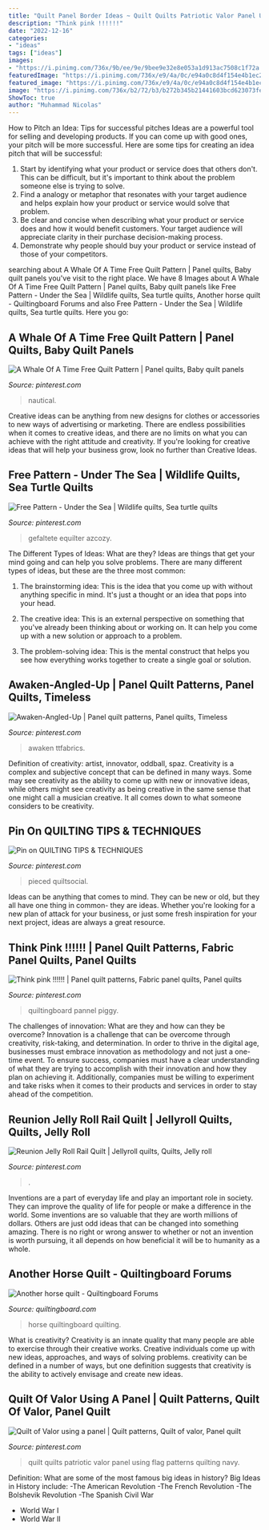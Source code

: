 ```yaml
---
title: "Quilt Panel Border Ideas ~ Quilt Quilts Patriotic Valor Panel Using Flag Patterns Quilting Navy"
description: "Think pink !!!!!!"
date: "2022-12-16"
categories:
- "ideas"
tags: ["ideas"]
images:
- "https://i.pinimg.com/736x/9b/ee/9e/9bee9e32e8e053a1d913ac7508c1f72a.jpg"
featuredImage: "https://i.pinimg.com/736x/e9/4a/0c/e94a0c8d4f154e4b1ec2ab507115dd71.jpg"
featured_image: "https://i.pinimg.com/736x/e9/4a/0c/e94a0c8d4f154e4b1ec2ab507115dd71.jpg"
image: "https://i.pinimg.com/736x/b2/72/b3/b272b345b21441603bcd623073fec559.jpg"
ShowToc: true
author: "Muhammad Nicolas"
---
```



How to Pitch an Idea: Tips for successful pitches
Ideas are a powerful tool for selling and developing products. If you can come up with good ones, your pitch will be more successful. Here are some tips for creating an idea pitch that will be successful:
1. Start by identifying what your product or service does that others don't. This can be difficult, but it's important to think about the problem someone else is trying to solve.
2. Find a analogy or metaphor that resonates with your target audience and helps explain how your product or service would solve that problem.
3. Be clear and concise when describing what your product or service does and how it would benefit customers. Your target audience will appreciate clarity in their purchase decision-making process.
4. Demonstrate why people should buy your product or service instead of those of your competitors.

	

		
searching about A Whale Of A Time Free Quilt Pattern | Panel quilts, Baby quilt panels you've visit to the right place. We have 8 Images about A Whale Of A Time Free Quilt Pattern | Panel quilts, Baby quilt panels like Free Pattern - Under the Sea | Wildlife quilts, Sea turtle quilts, Another horse quilt - Quiltingboard Forums and also Free Pattern - Under the Sea | Wildlife quilts, Sea turtle quilts. Here you go:
		
    
## A Whale Of A Time Free Quilt Pattern | Panel Quilts, Baby Quilt Panels

<img loading=lazy src="https://i.pinimg.com/736x/2c/70/dd/2c70ddb40a30833e6f6769ecc267d0f4.jpg" onerror="this.onerror=null;this.src='https://tse2.mm.bing.net/th?id=OIP.Kxy8x6BjNJw-eYTOB0xo-AHaId&amp;pid=15.1';" alt="A Whale Of A Time Free Quilt Pattern | Panel quilts, Baby quilt panels">

_Source: pinterest.com_

>nautical. 

	

Creative ideas can be anything from new designs for clothes or accessories to new ways of advertising or marketing. There are endless possibilities when it comes to creative ideas, and there are no limits on what you can achieve with the right attitude and creativity. If you're looking for creative ideas that will help your business grow, look no further than Creative Ideas.

    
## Free Pattern - Under The Sea | Wildlife Quilts, Sea Turtle Quilts

<img loading=lazy src="https://i.pinimg.com/736x/9b/ee/9e/9bee9e32e8e053a1d913ac7508c1f72a.jpg" onerror="this.onerror=null;this.src='https://tse3.mm.bing.net/th?id=OIP.gDGRADte2lfCKc4dYH6N0AHaI0&amp;pid=15.1';" alt="Free Pattern - Under the Sea | Wildlife quilts, Sea turtle quilts">

_Source: pinterest.com_

>gefaltete equilter azcozy. 

	

The Different Types of Ideas: What are they?
Ideas are things that get your mind going and can help you solve problems. There are many different types of ideas, but these are the three most common:
1. The brainstorming idea: This is the idea that you come up with without anything specific in mind. It's just a thought or an idea that pops into your head.

2. The creative idea: This is an external perspective on something that you've already been thinking about or working on. It can help you come up with a new solution or approach to a problem.

3. The problem-solving idea: This is the mental construct that helps you see how everything works together to create a single goal or solution.

    
## Awaken-Angled-Up | Panel Quilt Patterns, Panel Quilts, Timeless

<img loading=lazy src="https://i.pinimg.com/originals/d4/39/bd/d439bdf2cb306eda7bbfcd228e0027aa.jpg" onerror="this.onerror=null;this.src='https://tse1.mm.bing.net/th?id=OIP.n9cCrf4oA-BnA7rQveDQygHaKa&amp;pid=15.1';" alt="Awaken-Angled-Up | Panel quilt patterns, Panel quilts, Timeless">

_Source: pinterest.com_

>awaken ttfabrics. 

	

Definition of creativity: artist, innovator, oddball, spaz.
Creativity is a complex and subjective concept that can be defined in many ways. Some may see creativity as the ability to come up with new or innovative ideas, while others might see creativity as being creative in the same sense that one might call a musician creative. It all comes down to what someone considers to be creativity.

    
## Pin On QUILTING TIPS &amp; TECHNIQUES

<img loading=lazy src="https://i.pinimg.com/736x/ae/cb/c0/aecbc0a241b5e08c7262974eb1d69646.jpg" onerror="this.onerror=null;this.src='https://tse3.mm.bing.net/th?id=OIP.MM3x3aggzGFMdjc_Ivc4lQHaN4&amp;pid=15.1';" alt="Pin on QUILTING TIPS &amp; TECHNIQUES">

_Source: pinterest.com_

>pieced quiltsocial. 

	

Ideas can be anything that comes to mind. They can be new or old, but they all have one thing in common- they are ideas. Whether you're looking for a new plan of attack for your business, or just some fresh inspiration for your next project, ideas are always a great resource.

    
## Think Pink !!!!!! | Panel Quilt Patterns, Fabric Panel Quilts, Panel Quilts

<img loading=lazy src="https://i.pinimg.com/736x/b2/72/b3/b272b345b21441603bcd623073fec559.jpg" onerror="this.onerror=null;this.src='https://tse3.mm.bing.net/th?id=OIP.wrBsQn1isBHuNQbn84LjHgHaJ6&amp;pid=15.1';" alt="Think pink !!!!!! | Panel quilt patterns, Fabric panel quilts, Panel quilts">

_Source: pinterest.com_

>quiltingboard pannel piggy. 

	

The challenges of innovation: What are they and how can they be overcome?
Innovation is a challenge that can be overcome through creativity, risk-taking, and determination. In order to thrive in the digital age, businesses must embrace innovation as methodology and not just a one-time event. To ensure success, companies must have a clear understanding of what they are trying to accomplish with their innovation and how they plan on achieving it. Additionally, companies must be willing to experiment and take risks when it comes to their products and services in order to stay ahead of the competition.

    
## Reunion Jelly Roll Rail Quilt | Jellyroll Quilts, Quilts, Jelly Roll

<img loading=lazy src="https://i.pinimg.com/736x/e9/4a/0c/e94a0c8d4f154e4b1ec2ab507115dd71.jpg" onerror="this.onerror=null;this.src='https://tse2.mm.bing.net/th?id=OIP.2fiqfNs2ktCb9GFtUL7z0QHaJ6&amp;pid=15.1';" alt="Reunion Jelly Roll Rail Quilt | Jellyroll quilts, Quilts, Jelly roll">

_Source: pinterest.com_

>. 

	

Inventions are a part of everyday life and play an important role in society. They can improve the quality of life for people or make a difference in the world. Some inventions are so valuable that they are worth millions of dollars. Others are just odd ideas that can be changed into something amazing. There is no right or wrong answer to whether or not an invention is worth pursuing, it all depends on how beneficial it will be to humanity as a whole.

    
## Another Horse Quilt - Quiltingboard Forums

<img loading=lazy src="https://www.quiltingboard.com/attachments/pictures-f5/563384d1481336583-img_1578.jpg" onerror="this.onerror=null;this.src='https://tse3.mm.bing.net/th?id=OIP.LNKvr8v5hyamj4kRORw_1gHaFh&amp;pid=15.1';" alt="Another horse quilt - Quiltingboard Forums">

_Source: quiltingboard.com_

>horse quiltingboard quilting. 

	

What is creativity?
Creativity is an innate quality that many people are able to exercise through their creative works. Creative individuals come up with new ideas, approaches, and ways of solving problems. creativity can be defined in a number of ways, but one definition suggests that creativity is the ability to actively envisage and create new ideas.

    
## Quilt Of Valor Using A Panel | Quilt Patterns, Quilt Of Valor, Panel Quilt

<img loading=lazy src="https://i.pinimg.com/736x/4f/28/5c/4f285c9e23f171bb11c451823273613c--flag-quilt-patriotic-quilts.jpg" onerror="this.onerror=null;this.src='https://tse4.mm.bing.net/th?id=OIP.uhlrU07WsP6ZtpWmYhbFmQHaJ3&amp;pid=15.1';" alt="Quilt of Valor using a panel | Quilt patterns, Quilt of valor, Panel quilt">

_Source: pinterest.com_

>quilt quilts patriotic valor panel using flag patterns quilting navy. 

	

Definition: What are some of the most famous big ideas in history?
Big Ideas in History include: 
-The American Revolution 
-The French Revolution 
-The Bolshevik Revolution 
-The Spanish Civil War 
- World War I 
- World War II

